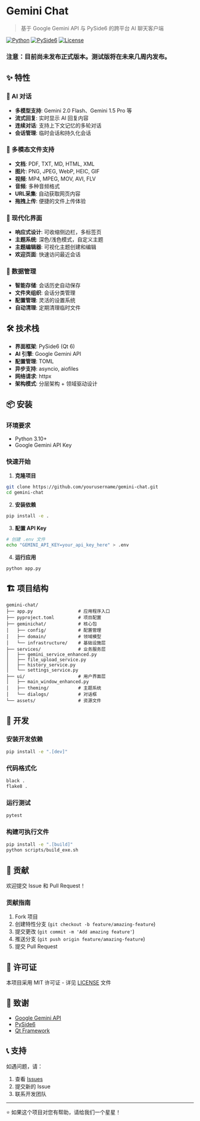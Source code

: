 # Gemini Chat

> 基于 Google Gemini API 与 PySide6 的跨平台 AI 聊天客户端

[![Python](https://img.shields.io/badge/Python-3.10+-blue.svg)](https://www.python.org/downloads/)
[![PySide6](https://img.shields.io/badge/PySide6-6.5+-green.svg)](https://pypi.org/project/PySide6/)
[![License](https://img.shields.io/badge/License-MIT-yellow.svg)](LICENSE)

### 注意：目前尚未发布正式版本。测试版将在未来几周内发布。

## ✨ 特性

### 🤖 AI 对话
- **多模型支持**: Gemini 2.0 Flash、Gemini 1.5 Pro 等
- **流式回复**: 实时显示 AI 回复内容
- **连续对话**: 支持上下文记忆的多轮对话
- **会话管理**: 临时会话和持久化会话

### 📁 多模态文件支持
- **文档**: PDF, TXT, MD, HTML, XML
- **图片**: PNG, JPEG, WebP, HEIC, GIF
- **视频**: MP4, MPEG, MOV, AVI, FLV  
- **音频**: 多种音频格式
- **URL采集**: 自动获取网页内容
- **拖拽上传**: 便捷的文件上传体验

### 🎨 现代化界面
- **响应式设计**: 可收缩侧边栏，多标签页
- **主题系统**: 深色/浅色模式，自定义主题
- **主题编辑器**: 可视化主题创建和编辑
- **欢迎页面**: 快速访问最近会话

### 💾 数据管理
- **智能存储**: 会话历史自动保存
- **文件夹组织**: 会话分类管理
- **配置管理**: 灵活的设置系统
- **自动清理**: 定期清理临时文件

## 🛠️ 技术栈

- **界面框架**: PySide6 (Qt 6)
- **AI 引擎**: Google Gemini API
- **配置管理**: TOML
- **异步支持**: asyncio, aiofiles
- **网络请求**: httpx
- **架构模式**: 分层架构 + 领域驱动设计

## 📦 安装

### 环境要求
- Python 3.10+
- Google Gemini API Key

### 快速开始

1. **克隆项目**
```bash
git clone https://github.com/yourusername/gemini-chat.git
cd gemini-chat
```

2. **安装依赖**
```bash
pip install -e .
```

3. **配置 API Key**
```bash
# 创建 .env 文件
echo "GEMINI_API_KEY=your_api_key_here" > .env
```

4. **运行应用**
```bash
python app.py
```


## 🏗️ 项目结构

```
gemini-chat/
├── app.py                 # 应用程序入口
├── pyproject.toml         # 项目配置
├── geminichat/            # 核心包
│   ├── config/            # 配置管理
│   ├── domain/            # 领域模型
│   └── infrastructure/    # 基础设施层
├── services/              # 业务服务层
│   ├── gemini_service_enhanced.py
│   ├── file_upload_service.py
│   ├── history_service.py
│   └── settings_service.py
├── ui/                    # 用户界面层
│   ├── main_window_enhanced.py
│   ├── theming/           # 主题系统
│   └── dialogs/           # 对话框
└── assets/                # 资源文件
```

## 🔧 开发

### 安装开发依赖
```bash
pip install -e ".[dev]"
```

### 代码格式化
```bash
black .
flake8 .
```

### 运行测试
```bash
pytest
```

### 构建可执行文件
```bash
pip install -e ".[build]"
python scripts/build_exe.sh
```

## 🤝 贡献

欢迎提交 Issue 和 Pull Request！

### 贡献指南
1. Fork 项目
2. 创建特性分支 (`git checkout -b feature/amazing-feature`)
3. 提交更改 (`git commit -m 'Add amazing feature'`)
4. 推送分支 (`git push origin feature/amazing-feature`)
5. 提交 Pull Request

## 📄 许可证

本项目采用 MIT 许可证 - 详见 [LICENSE](LICENSE) 文件

## 🙏 致谢

- [Google Gemini API](https://ai.google.dev/)
- [PySide6](https://wiki.qt.io/Qt_for_Python)
- [Qt Framework](https://www.qt.io/)

## 📞 支持

如遇问题，请：
1. 查看 [Issues](https://github.com/yourusername/gemini-chat/issues)
2. 提交新的 Issue
3. 联系开发团队

---

⭐ 如果这个项目对您有帮助，请给我们一个星星！

